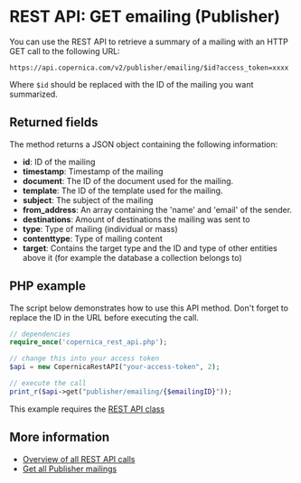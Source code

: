 # REST API: GET emailing (Publisher)

You can use the REST API to retrieve a summary of a mailing with an HTTP 
GET call to the following URL:

`https://api.copernica.com/v2/publisher/emailing/$id?access_token=xxxx`

Where `$id` should be replaced with the ID of the mailing you want summarized.

## Returned fields

The method returns a JSON object containing the following information:

* **id**: ID of the mailing
* **timestamp**: Timestamp of the mailing
* **document**: The ID of the document used for the mailing.
* **template**: The ID of the template used for the mailing.
* **subject**: The subject of the mailing
* **from_address**: An array containing the 'name' and 'email' of the sender.
* **destinations**: Amount of destinations the mailing was sent to
* **type**: Type of mailing (individual or mass)
* **contenttype**: Type of mailing content
* **target**: Contains the target type and the ID and type of other 
entities above it (for example the database a collection belongs to)

## PHP example

The script below demonstrates how to use this API method. Don't forget 
to replace the ID in the URL before executing the call.

```php
// dependencies
require_once('copernica_rest_api.php');

// change this into your access token
$api = new CopernicaRestAPI("your-access-token", 2);

// execute the call
print_r($api->get("publisher/emailing/{$emailingID}"));
```

This example requires the [REST API class](./rest-php)

## More information

* [Overview of all REST API calls](./rest-api)
* [Get all Publisher mailings](./rest-get-publisher-emailings)
